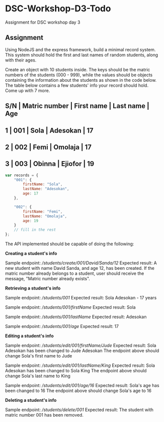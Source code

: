 # DSC-Workshop-D3-Todo
Assignment for DSC workshop day 3

## Assignment

Using NodeJS and the express framework, build a minimal record system. This system should hold the first and last names of random students, along with their ages.

Create an object with 10 students inside. The keys should be the matric numbers of the students (000 - 999), while the values should be objects containing the information about the students as shown in the code below. The table below contains a few students' info your record should hold. Come up with 7 more.

S/N | Matric number | First name | Last name | Age
--------------------------------------------------
1   | 001           | Sola       | Adesokan  | 17
--------------------------------------------------
2   | 002           | Femi       | Omolaja   | 17
--------------------------------------------------
3   | 003           | Obinna     | Ejiofor   | 19
--------------------------------------------------

```javascript
var records = {
	"001": {
		firstName: "Sola",
		lastName: "Adesokan",
		age: 17
	},

	"002": {
		firstName: "Femi",
		lastName: "Omolaja",
		age: 19
	}
	// fill in the rest
};
```

The API implemented should be capable of doing the following:

**Creating a student's info**

Sample endpoint: _/students/create/001/David/Sanda/12_
Expected result: A new student with name David Sanda, and age 12, has been created.
If the matric number already belongs to a student, user should receive the message, "Matric number already exists".

**Retrieving a student's info**

Sample endpoint: _/students/001_
Expected result: Sola Adesokan - 17 years

Sample endpoint: _/students/001/firstName_
Expected result: Sola

Sample endpoint: _/students/001/lastName_
Expected result: Adesokan

Sample endpoint: _/students/001/age_
Expected result: 17

**Editing a student's info**

Sample endpoint: _/students/edit/001/firstName/Jude_
Expected result: Sola Adesokan has been changed to Jude Adesokan
The endpoint above should change Sola's first name to Jude

Sample endpoint: _/students/edit/001/lastName/King_
Expected result: Sola Adesokan has been changed to Sola King
The endpoint above should change Sola's last name to King

Sample endpoint: _/students/edit/001/age/16_
Expected result: Sola's age has been changed to 16
The endpoint above should change Sola's age to 16

**Deleting a student's info**

Sample endpoint: _/students/delete/001_
Expected result: The student with matric number 001 has been removed.
